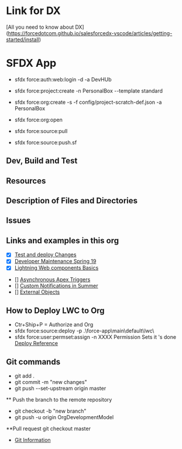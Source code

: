 # Link for DX
 [All you need to know about DX] (https://forcedotcom.github.io/salesforcedx-vscode/articles/getting-started/install)

# SFDX App
 * sfdx force:auth:web:login -d -a DevHUb
 * sfdx force:project:create -n PersonalBox --template standard
 * sfdx force:org:create -s -f config/project-scratch-def.json -a PersonalBox
 * sfdx force:org:open

 * sfdx force:source:pull
 * sfdx force:source:push.sf
 
## Dev, Build and Test

## Resources

## Description of Files and Directories

## Issues

## Links and examples in this org
- [x] [Test and deploy Changes](https://trailhead.salesforce.com/content/learn/modules/org-development-model/test-and-deploy-changes)
- [x] [Developer Maintenance Spring 19](https://trailhead.salesforce.com/content/learn/modules/platform-developer1-maintenance-spring19)
- [x] [Lightning Web components Basics](https://trailhead.salesforce.com/content/learn/modules/lightning-web-components-basics)
- [] [Asynchronous Apex Triggers ](https://developer.salesforce.com/blogs/2019/06/get-buildspiration-with-asynchronous-apex-triggers-in-summer-19.html)
- [] [Custom Notifications in Summer](https://developer.salesforce.com/blogs/2019/06/get-buildspiration-with-custom-notifications-in-summer-19.html)
- [] [External Objects](https://trailhead.salesforce.com/en/content/learn/modules/lightning_connect/lightning_connect_introduction)

## How to Deploy LWC to Org
* Ctr+Ship+P = Authorize and Org
* sfdx force:source:deploy -p .\force-app\main\default\lwc\
* sfdx force:user:permset:assign -n XXXX  Permission Sets
it  's done
[Deploy Reference](https://developer.salesforce.com/docs/atlas.en-us.sfdx_cli_reference.meta/sfdx_cli_reference/cli_reference_force_source.htm)

## Git commands
* git add .
* git commit -m "new changes"
* git push --set-upstream origin master

** Push the branch to the remote repository
* git checkout -b "new branch"
* git push -u origin OrgDevelopmentModel

**Pull request
git checkout master

- [Git Information](https://trailhead.salesforce.com/en/content/learn/modules/git-and-git-hub-basics/work-with-teams-in-git-hub) 